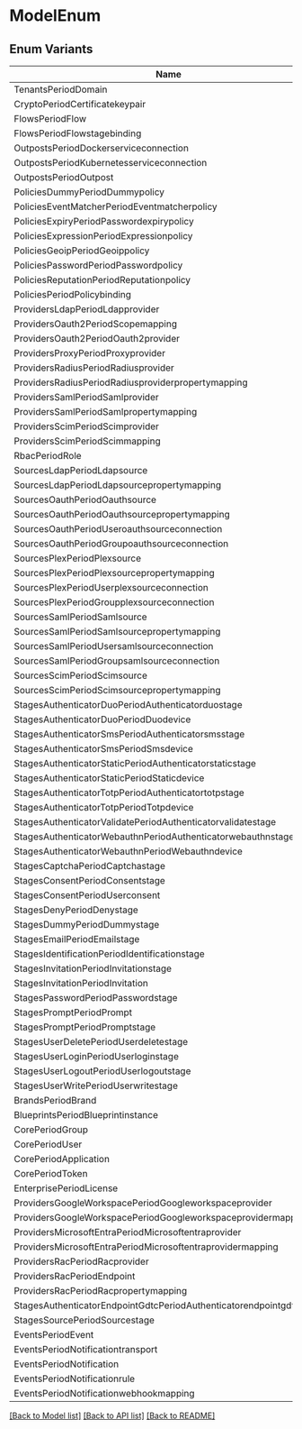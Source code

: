 # ModelEnum

## Enum Variants

| Name | Value |
|---- | -----|
| TenantsPeriodDomain | authentik_tenants.domain |
| CryptoPeriodCertificatekeypair | authentik_crypto.certificatekeypair |
| FlowsPeriodFlow | authentik_flows.flow |
| FlowsPeriodFlowstagebinding | authentik_flows.flowstagebinding |
| OutpostsPeriodDockerserviceconnection | authentik_outposts.dockerserviceconnection |
| OutpostsPeriodKubernetesserviceconnection | authentik_outposts.kubernetesserviceconnection |
| OutpostsPeriodOutpost | authentik_outposts.outpost |
| PoliciesDummyPeriodDummypolicy | authentik_policies_dummy.dummypolicy |
| PoliciesEventMatcherPeriodEventmatcherpolicy | authentik_policies_event_matcher.eventmatcherpolicy |
| PoliciesExpiryPeriodPasswordexpirypolicy | authentik_policies_expiry.passwordexpirypolicy |
| PoliciesExpressionPeriodExpressionpolicy | authentik_policies_expression.expressionpolicy |
| PoliciesGeoipPeriodGeoippolicy | authentik_policies_geoip.geoippolicy |
| PoliciesPasswordPeriodPasswordpolicy | authentik_policies_password.passwordpolicy |
| PoliciesReputationPeriodReputationpolicy | authentik_policies_reputation.reputationpolicy |
| PoliciesPeriodPolicybinding | authentik_policies.policybinding |
| ProvidersLdapPeriodLdapprovider | authentik_providers_ldap.ldapprovider |
| ProvidersOauth2PeriodScopemapping | authentik_providers_oauth2.scopemapping |
| ProvidersOauth2PeriodOauth2provider | authentik_providers_oauth2.oauth2provider |
| ProvidersProxyPeriodProxyprovider | authentik_providers_proxy.proxyprovider |
| ProvidersRadiusPeriodRadiusprovider | authentik_providers_radius.radiusprovider |
| ProvidersRadiusPeriodRadiusproviderpropertymapping | authentik_providers_radius.radiusproviderpropertymapping |
| ProvidersSamlPeriodSamlprovider | authentik_providers_saml.samlprovider |
| ProvidersSamlPeriodSamlpropertymapping | authentik_providers_saml.samlpropertymapping |
| ProvidersScimPeriodScimprovider | authentik_providers_scim.scimprovider |
| ProvidersScimPeriodScimmapping | authentik_providers_scim.scimmapping |
| RbacPeriodRole | authentik_rbac.role |
| SourcesLdapPeriodLdapsource | authentik_sources_ldap.ldapsource |
| SourcesLdapPeriodLdapsourcepropertymapping | authentik_sources_ldap.ldapsourcepropertymapping |
| SourcesOauthPeriodOauthsource | authentik_sources_oauth.oauthsource |
| SourcesOauthPeriodOauthsourcepropertymapping | authentik_sources_oauth.oauthsourcepropertymapping |
| SourcesOauthPeriodUseroauthsourceconnection | authentik_sources_oauth.useroauthsourceconnection |
| SourcesOauthPeriodGroupoauthsourceconnection | authentik_sources_oauth.groupoauthsourceconnection |
| SourcesPlexPeriodPlexsource | authentik_sources_plex.plexsource |
| SourcesPlexPeriodPlexsourcepropertymapping | authentik_sources_plex.plexsourcepropertymapping |
| SourcesPlexPeriodUserplexsourceconnection | authentik_sources_plex.userplexsourceconnection |
| SourcesPlexPeriodGroupplexsourceconnection | authentik_sources_plex.groupplexsourceconnection |
| SourcesSamlPeriodSamlsource | authentik_sources_saml.samlsource |
| SourcesSamlPeriodSamlsourcepropertymapping | authentik_sources_saml.samlsourcepropertymapping |
| SourcesSamlPeriodUsersamlsourceconnection | authentik_sources_saml.usersamlsourceconnection |
| SourcesSamlPeriodGroupsamlsourceconnection | authentik_sources_saml.groupsamlsourceconnection |
| SourcesScimPeriodScimsource | authentik_sources_scim.scimsource |
| SourcesScimPeriodScimsourcepropertymapping | authentik_sources_scim.scimsourcepropertymapping |
| StagesAuthenticatorDuoPeriodAuthenticatorduostage | authentik_stages_authenticator_duo.authenticatorduostage |
| StagesAuthenticatorDuoPeriodDuodevice | authentik_stages_authenticator_duo.duodevice |
| StagesAuthenticatorSmsPeriodAuthenticatorsmsstage | authentik_stages_authenticator_sms.authenticatorsmsstage |
| StagesAuthenticatorSmsPeriodSmsdevice | authentik_stages_authenticator_sms.smsdevice |
| StagesAuthenticatorStaticPeriodAuthenticatorstaticstage | authentik_stages_authenticator_static.authenticatorstaticstage |
| StagesAuthenticatorStaticPeriodStaticdevice | authentik_stages_authenticator_static.staticdevice |
| StagesAuthenticatorTotpPeriodAuthenticatortotpstage | authentik_stages_authenticator_totp.authenticatortotpstage |
| StagesAuthenticatorTotpPeriodTotpdevice | authentik_stages_authenticator_totp.totpdevice |
| StagesAuthenticatorValidatePeriodAuthenticatorvalidatestage | authentik_stages_authenticator_validate.authenticatorvalidatestage |
| StagesAuthenticatorWebauthnPeriodAuthenticatorwebauthnstage | authentik_stages_authenticator_webauthn.authenticatorwebauthnstage |
| StagesAuthenticatorWebauthnPeriodWebauthndevice | authentik_stages_authenticator_webauthn.webauthndevice |
| StagesCaptchaPeriodCaptchastage | authentik_stages_captcha.captchastage |
| StagesConsentPeriodConsentstage | authentik_stages_consent.consentstage |
| StagesConsentPeriodUserconsent | authentik_stages_consent.userconsent |
| StagesDenyPeriodDenystage | authentik_stages_deny.denystage |
| StagesDummyPeriodDummystage | authentik_stages_dummy.dummystage |
| StagesEmailPeriodEmailstage | authentik_stages_email.emailstage |
| StagesIdentificationPeriodIdentificationstage | authentik_stages_identification.identificationstage |
| StagesInvitationPeriodInvitationstage | authentik_stages_invitation.invitationstage |
| StagesInvitationPeriodInvitation | authentik_stages_invitation.invitation |
| StagesPasswordPeriodPasswordstage | authentik_stages_password.passwordstage |
| StagesPromptPeriodPrompt | authentik_stages_prompt.prompt |
| StagesPromptPeriodPromptstage | authentik_stages_prompt.promptstage |
| StagesUserDeletePeriodUserdeletestage | authentik_stages_user_delete.userdeletestage |
| StagesUserLoginPeriodUserloginstage | authentik_stages_user_login.userloginstage |
| StagesUserLogoutPeriodUserlogoutstage | authentik_stages_user_logout.userlogoutstage |
| StagesUserWritePeriodUserwritestage | authentik_stages_user_write.userwritestage |
| BrandsPeriodBrand | authentik_brands.brand |
| BlueprintsPeriodBlueprintinstance | authentik_blueprints.blueprintinstance |
| CorePeriodGroup | authentik_core.group |
| CorePeriodUser | authentik_core.user |
| CorePeriodApplication | authentik_core.application |
| CorePeriodToken | authentik_core.token |
| EnterprisePeriodLicense | authentik_enterprise.license |
| ProvidersGoogleWorkspacePeriodGoogleworkspaceprovider | authentik_providers_google_workspace.googleworkspaceprovider |
| ProvidersGoogleWorkspacePeriodGoogleworkspaceprovidermapping | authentik_providers_google_workspace.googleworkspaceprovidermapping |
| ProvidersMicrosoftEntraPeriodMicrosoftentraprovider | authentik_providers_microsoft_entra.microsoftentraprovider |
| ProvidersMicrosoftEntraPeriodMicrosoftentraprovidermapping | authentik_providers_microsoft_entra.microsoftentraprovidermapping |
| ProvidersRacPeriodRacprovider | authentik_providers_rac.racprovider |
| ProvidersRacPeriodEndpoint | authentik_providers_rac.endpoint |
| ProvidersRacPeriodRacpropertymapping | authentik_providers_rac.racpropertymapping |
| StagesAuthenticatorEndpointGdtcPeriodAuthenticatorendpointgdtcstage | authentik_stages_authenticator_endpoint_gdtc.authenticatorendpointgdtcstage |
| StagesSourcePeriodSourcestage | authentik_stages_source.sourcestage |
| EventsPeriodEvent | authentik_events.event |
| EventsPeriodNotificationtransport | authentik_events.notificationtransport |
| EventsPeriodNotification | authentik_events.notification |
| EventsPeriodNotificationrule | authentik_events.notificationrule |
| EventsPeriodNotificationwebhookmapping | authentik_events.notificationwebhookmapping |


[[Back to Model list]](../README.md#documentation-for-models) [[Back to API list]](../README.md#documentation-for-api-endpoints) [[Back to README]](../README.md)


